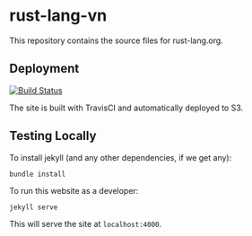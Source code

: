 # rust-lang-vn
This repository contains the source files for rust-lang.org.

## Deployment

[![Build Status](https://travis-ci.org/rust-vietnam/rust-lang-vn.svg?branch=master)](https://travis-ci.org/rust-vietnam/rust-lang-vn)

The site is built with TravisCI and automatically deployed to S3.

## Testing Locally

To install jekyll (and any other dependencies, if we get any):

```
bundle install
```

To run this website as a developer:

```
jekyll serve
```

This will serve the site at `localhost:4000`.

